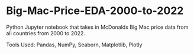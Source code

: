 # Big-Mac-Price-EDA-2000-to-2022
Python Jupyter notebook that takes in McDonalds Big Mac price data from all countries from 2000 to 2022. 

Tools Used: Pandas, NumPy, Seaborn, Matplotlib, Plotly
